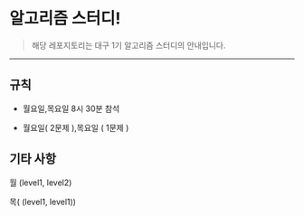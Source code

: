 # 알고리즘 스터디!

> 해당 레포지토리는 대구 1기 알고리즘 스터디의 안내입니다.


---
## 규칙

- 월요일,목요일 8시 30분 참석 

- 월요일( 2문제 ),목요일 ( 1문제 )


## 기타 사항

월 (level1, level2)

목( (level1, level1))